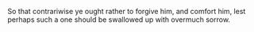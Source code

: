 So that contrariwise ye ought rather to forgive him, and comfort him, lest perhaps such a one should be swallowed up with overmuch sorrow.
